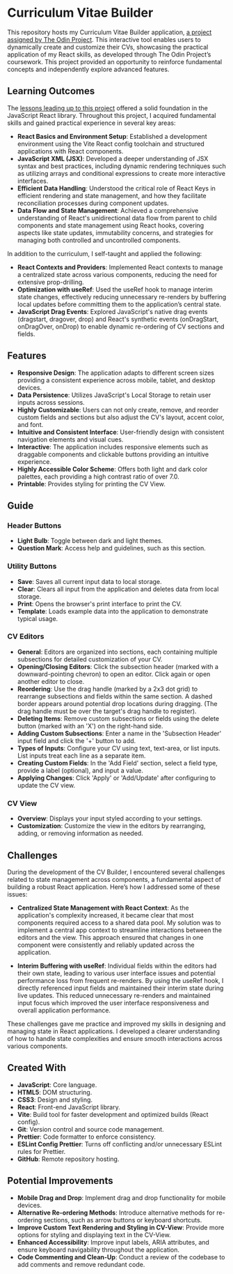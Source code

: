 # Curriculum Vitae Builder

This repository hosts my Curriculum Vitae Builder application, [a project assigned by The Odin Project](https://www.theodinproject.com/lessons/node-path-react-new-cv-application). This interactive tool enables users to dynamically create and customize their CVs, showcasing the practical application of my React skills, as developed through The Odin Project’s coursework. This project provided an opportunity to reinforce fundamental concepts and independently explore advanced features.

## Learning Outcomes

The [lessons leading up to this project](https://www.theodinproject.com/paths/full-stack-javascript/courses/react) offered a solid foundation in the JavaScript React library. Throughout this project, I acquired fundamental skills and gained practical experience in several key areas:

- **React Basics and Environment Setup**: Established a development environment using the Vite React config toolchain and structured applications with React components.
- **JavaScript XML (JSX)**: Developed a deeper understanding of JSX syntax and best practices, including dynamic rendering techniques such as utilizing arrays and conditional expressions to create more interactive interfaces.
- **Efficient Data Handling**: Understood the critical role of React Keys in efficient rendering and state management, and how they facilitate reconciliation processes during component updates.
- **Data Flow and State Management**: Achieved a comprehensive understanding of React's unidirectional data flow from parent to child components and state management using React hooks, covering aspects like state updates, immutability concerns, and strategies for managing both controlled and uncontrolled components.

In addition to the curriculum, I self-taught and applied the following:

- **React Contexts and Providers**: Implemented React contexts to manage a centralized state across various components, reducing the need for extensive prop-drilling.
- **Optimization with useRef**: Used the useRef hook to manage interim state changes, effectively reducing unnecessary re-renders by buffering local updates before committing them to the application’s central state.
- **JavaScript Drag Events**: Explored JavaScript's native drag events (dragstart, dragover, drop) and React's synthetic events (onDragStart, onDragOver, onDrop) to enable dynamic re-ordering of CV sections and fields.

## Features

- **Responsive Design**: The application adapts to different screen sizes providing a consistent experience across mobile, tablet, and desktop devices.
- **Data Persistence**: Utilizes JavaScript's Local Storage to retain user inputs across sessions.
- **Highly Customizable**: Users can not only create, remove, and reorder custom fields and sections but also adjust the CV's layout, accent color, and font.
- **Intuitive and Consistent Interface**: User-friendly design with consistent navigation elements and visual cues.
- **Interactive**: The application includes responsive elements such as draggable components and clickable buttons providing an intuitive experience.
- **Highly Accessible Color Scheme**: Offers both light and dark color palettes, each providing a high contrast ratio of over 7.0.
- **Printable**: Provides styling for printing the CV View.

## Guide

### Header Buttons

- **Light Bulb**: Toggle between dark and light themes.
- **Question Mark**: Access help and guidelines, such as this section.

### Utility Buttons

- **Save**: Saves all current input data to local storage.
- **Clear**: Clears all input from the application and deletes data from local storage.
- **Print**: Opens the browser's print interface to print the CV.
- **Template**: Loads example data into the application to demonstrate typical usage.

### CV Editors

- **General**: Editors are organized into sections, each containing multiple subsections for detailed customization of your CV.
- **Opening/Closing Editors**: Click the subsection header (marked with a downward-pointing chevron) to open an editor. Click again or open another editor to close.
- **Reordering**: Use the drag handle (marked by a 2x3 dot grid) to rearrange subsections and fields within the same section. A dashed border appears around potential drop locations during dragging. (The drag handle must be over the target's drag handle to register).
- **Deleting Items**: Remove custom subsections or fields using the delete button (marked with an 'X') on the right-hand side.
- **Adding Custom Subsections**: Enter a name in the 'Subsection Header' input field and click the '+' button to add.
- **Types of Inputs**: Configure your CV using text, text-area, or list inputs. List inputs treat each line as a separate item.
- **Creating Custom Fields**: In the 'Add Field' section, select a field type, provide a label (optional), and input a value.
- **Applying Changes**: Click 'Apply' or 'Add/Update' after configuring to update the CV view.

### CV View

- **Overview**: Displays your input styled according to your settings.
- **Customization**: Customize the view in the editors by rearranging, adding, or removing information as needed.

## Challenges

During the development of the CV Builder, I encountered several challenges related to state management across components, a fundamental aspect of building a robust React application. Here’s how I addressed some of these issues:

- **Centralized State Management with React Context**: As the application's complexity increased, it became clear that most components required access to a shared data pool. My solution was to implement a central app context to streamline interactions between the editors and the view. This approach ensured that changes in one component were consistently and reliably updated across the application.

- **Interim Buffering with useRef**: Individual fields within the editors had their own state, leading to various user interface issues and potential performance loss from frequent re-renders. By using the useRef hook, I directly referenced input fields and maintained their interim state during live updates. This reduced unnecessary re-renders and maintained input focus which improved the user interface responsiveness and overall application performance.

These challenges gave me practice and improved my skills in designing and managing state in React applications. I developed a clearer understanding of how to handle state complexities and ensure smooth interactions across various components.

## Created With

- **JavaScript**: Core language.
- **HTML5**: DOM structuring.
- **CSS3**: Design and styling.
- **React**: Front-end JavaScript library.
- **Vite**: Build tool for faster development and optimized builds (React config).
- **Git**: Version control and source code management.
- **Prettier**: Code formatter to enforce consistency.
- **ESLint Config Prettier**: Turns off conflicting and/or unnecessary ESLint rules for Prettier.
- **GitHub**: Remote repository hosting.

## Potential Improvements

- **Mobile Drag and Drop**: Implement drag and drop functionality for mobile devices.
- **Alternative Re-ordering Methods**: Introduce alternative methods for re-ordering sections, such as arrow buttons or keyboard shortcuts.
- **Improve Custom Text Rendering and Styling in CV-View**: Provide more options for styling and displaying text in the CV-View.
- **Enhanced Accessibility**: Improve input labels, ARIA attributes, and ensure keyboard navigability throughout the application.
- **Code Commenting and Clean-Up**: Conduct a review of the codebase to add comments and remove redundant code.
